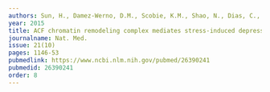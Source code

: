 ```yaml
---
authors: Sun, H., Damez-Werno, D.M., Scobie, K.M., Shao, N., Dias, C., Rabkin, J., Koo, J.W., <b>Korb, E.</b>, Bagot, R.C., Ahn, F.H., Cahill, M., Labonte, B., Mouzon, E., Heller, E.A., Cates, H., Golden, S.A., Gleason, K., Russo, S.J., Andrews, S., Neve, R., Kennedy, P.J., Maze, I., Dietz, D.M., Allis, C.D., Turecki, G., Varga-Weisz, P., Tamminga, C., Shen, L., Nestler. E.J.
year: 2015
title: ACF chromatin remodeling complex mediates stress-induced depressive-like behavior
journalname: Nat. Med.
issue: 21(10)
pages: 1146-53
pubmedlink: https://www.ncbi.nlm.nih.gov/pubmed/26390241
pubmedid: 26390241
order: 8
---
```

